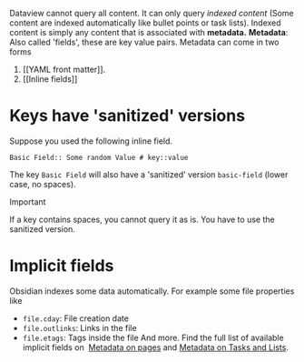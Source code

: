 Dataview cannot query all content. It can only query *indexed content* (Some content are indexed automatically like bullet points or task lists). Indexed content is simply any content that is associated with **metadata.**
**Metadata**: Also called 'fields', these are key value pairs. 
Metadata can come in two forms
1. [[YAML front matter]].
2. [[Inline fields]]
# Keys have 'sanitized' versions
Suppose you used the following inline field.
```
Basic Field:: Some random Value # key::value
```
The key `Basic Field` will also have a 'sanitized' version `basic-field` (lower case, no spaces).
>[!important]
>If a key contains spaces, you cannot query it as is. You have to use the sanitized version.

# Implicit fields
Obsidian indexes some data automatically. For example some file properties like 
- `file.cday`: File creation date
- `file.outlinks`: Links in the file
- `file.etags`: Tags inside the file
And more. Find the full list of available implicit fields on  [Metadata on pages](https://blacksmithgu.github.io/obsidian-dataview/annotation/metadata-pages/) and [Metadata on Tasks and Lists](https://blacksmithgu.github.io/obsidian-dataview/annotation/metadata-tasks/).